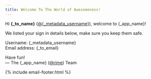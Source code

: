 ```yaml
---
title: Welcome To The World of Awesomeness!
---
```


Hi **{_to_name}** ([@{_metadata_username}]({_app_base_url}/@{_metadata_username})), welcome to {_app_name}!

We listed your sign in details below, make sure you keep them safe.

Username: {_metadata_username}  
Email address: {_to_email}

Have fun!  
&mdash; The {_app_name} ([@rime]({_app_base_url}/@rime])) Team

{% include email-footer.html %}
